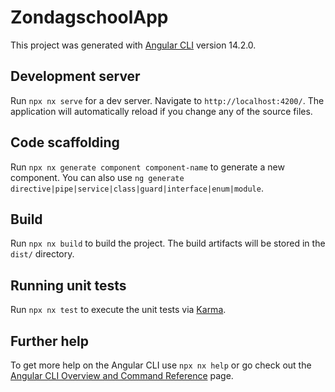 # ZondagschoolApp

This project was generated with [Angular CLI](https://github.com/angular/angular-cli) version 14.2.0.

## Development server

Run `npx nx serve` for a dev server. Navigate to `http://localhost:4200/`. The application will automatically reload if you change any of the source files.

## Code scaffolding

Run `npx nx generate component component-name` to generate a new component. You can also use `ng generate directive|pipe|service|class|guard|interface|enum|module`.

## Build

Run `npx nx build` to build the project. The build artifacts will be stored in the `dist/` directory.

## Running unit tests

Run `npx nx test` to execute the unit tests via [Karma](https://karma-runner.github.io).

## Further help

To get more help on the Angular CLI use `npx nx help` or go check out the [Angular CLI Overview and Command Reference](https://angular.io/cli) page.
